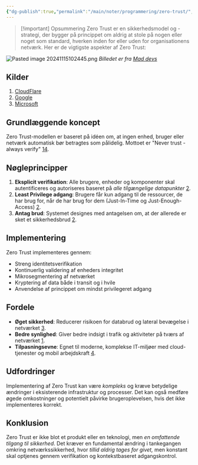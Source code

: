 ```yaml
---
{"dg-publish":true,"permalink":"/main/noter/programmering/zero-trust/","created":"2024-11-15T10:23:17.679+01:00"}
---
```


> [!important] Opsummering 
> Zero Trust er en sikkerhedsmodel og -strategi, der bygger på princippet om aldrig at stole på nogen eller noget som standard, hverken inden for eller uden for organisationens netværk. Her er de vigtigste aspekter af Zero Trust:

![Pasted image 20241115102445.png](/img/user/Resource/98_Images/Pasted%20image%2020241115102445.png)
*Billedet er fra [Mad devs](https://maddevs.io/blog/what-is-zero-trust-network-architecture/)*

## Kilder
1. [CloudFlare](https://www.cloudflare.com/learning/security/glossary/what-is-zero-trust/)
2. [Google](https://cloud.google.com/learn/what-is-zero-trust)
3. [Microsoft](https://learn.microsoft.com/en-us/security/zero-trust/zero-trust-overview?WT_mc_id=academic-0000-abartolo)
## Grundlæggende koncept

Zero Trust-modellen er baseret på idéen om, at ingen enhed, bruger eller netværk automatisk bør betragtes som pålidelig. Mottoet er "Never trust - always verify" [1](https://cloud.google.com/learn/what-is-zero-trust)[4](https://en.wikipedia.org/wiki/Zero_trust_security_model).

## Nøgleprincipper

1. **Eksplicit verifikation**: Alle brugere, enheder og komponenter skal autentificeres og autoriseres baseret på *alle tilgængelige datapunkter* [2](https://learn.microsoft.com/en-us/security/zero-trust/zero-trust-overview?WT_mc_id=academic-0000-abartolo).
2. **Least Privilege adgang**: Brugere får kun adgang til de ressourcer, de har brug for, når de har brug for dem (Just-In-Time og Just-Enough-Access) [2](https://learn.microsoft.com/en-us/security/zero-trust/zero-trust-overview?WT_mc_id=academic-0000-abartolo).
3. **Antag brud**: Systemet designes med antagelsen om, at der allerede er sket et sikkerhedsbrud [2](https://learn.microsoft.com/en-us/security/zero-trust/zero-trust-overview?WT_mc_id=academic-0000-abartolo).

## Implementering

Zero Trust implementeres gennem:

- Streng identitetsverifikation
- Kontinuerlig validering af enheders integritet
- Mikrosegmentering af netværket
- Kryptering af data både i transit og i hvile
- Anvendelse af princippet om mindst privilegeret adgang

## Fordele

- **Øget sikkerhed**: Reducerer risikoen for databrud og lateral bevægelse i netværket [3](https://www.cloudflare.com/learning/security/glossary/what-is-zero-trust/).
- **Bedre synlighed**: Giver bedre indsigt i trafik og aktiviteter på tværs af netværket [1](https://cloud.google.com/learn/what-is-zero-trust).
- **Tilpasningsevne**: Egnet til moderne, komplekse IT-miljøer med cloud-tjenester og mobil arbejdskraft [4](https://en.wikipedia.org/wiki/Zero_trust_security_model).

## Udfordringer

Implementering af Zero Trust kan være *kompleks* og kræve betydelige ændringer i eksisterende infrastruktur og processer. Det kan også medføre øgede omkostninger og potentielt påvirke brugeroplevelsen, hvis det ikke implementeres korrekt.

## Konklusion

Zero Trust er ikke blot et produkt eller en teknologi, men *en omfattende tilgang til sikkerhed*. Det kræver en fundamental ændring i tankegangen omkring netværkssikkerhed, hvor *tillid aldrig tages for givet,* men konstant skal optjenes gennem verifikation og kontekstbaseret adgangskontrol.